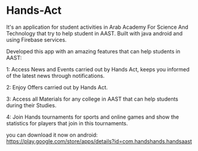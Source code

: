 # Hands-Act
It's an application for student activities in Arab Academy For Science And Technology that try to help student in AAST. Built with java android and using Firebase services.

Developed this app with an amazing features that can help students in AAST:

1: Access News and Events carried out by Hands Act, keeps you informed of the latest news through notifications.

2: Enjoy Offers carried out by Hands Act.

3: Access all Materials for any college in AAST that can help students during their Studies.

4: Join Hands tournaments for sports and online games and show the statistics for players that join in this tournaments.

you can download it now on android: https://play.google.com/store/apps/details?id=com.handshands.handsaast
